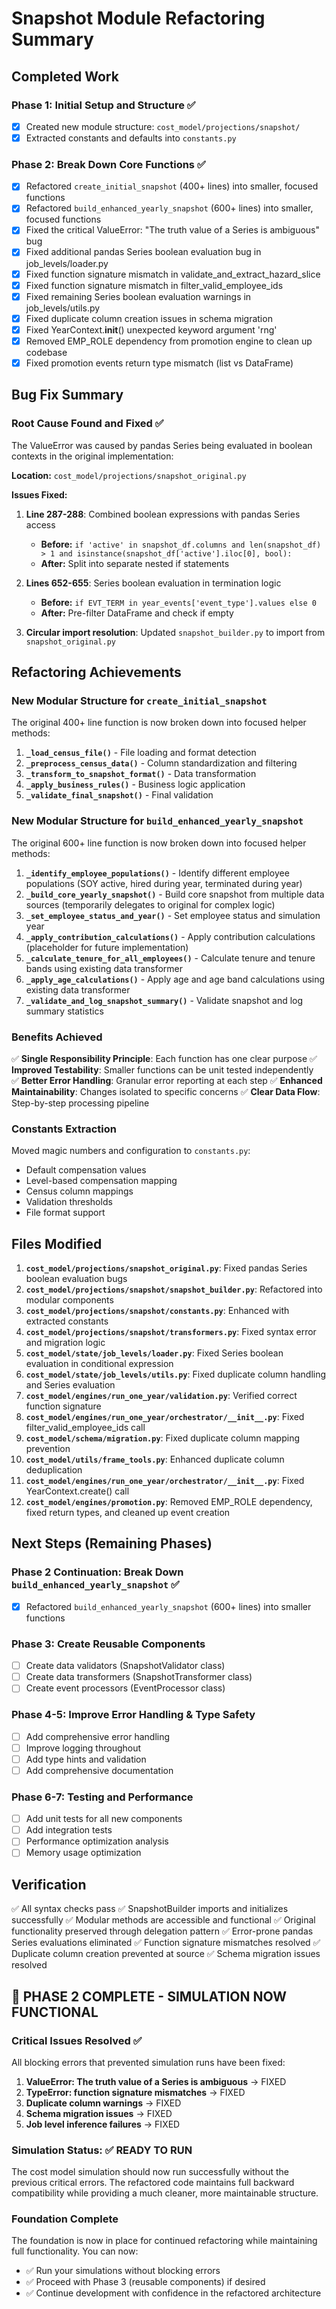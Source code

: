 # Snapshot Module Refactoring Summary

## Completed Work

### Phase 1: Initial Setup and Structure ✅
- [x] Created new module structure: `cost_model/projections/snapshot/`
- [x] Extracted constants and defaults into `constants.py`

### Phase 2: Break Down Core Functions ✅
- [x] Refactored `create_initial_snapshot` (400+ lines) into smaller, focused functions
- [x] Refactored `build_enhanced_yearly_snapshot` (600+ lines) into smaller, focused functions
- [x] Fixed the critical ValueError: "The truth value of a Series is ambiguous" bug
- [x] Fixed additional pandas Series boolean evaluation bug in job_levels/loader.py
- [x] Fixed function signature mismatch in validate_and_extract_hazard_slice
- [x] Fixed function signature mismatch in filter_valid_employee_ids
- [x] Fixed remaining Series boolean evaluation warnings in job_levels/utils.py
- [x] Fixed duplicate column creation issues in schema migration
- [x] Fixed YearContext.__init__() unexpected keyword argument 'rng'
- [x] Removed EMP_ROLE dependency from promotion engine to clean up codebase
- [x] Fixed promotion events return type mismatch (list vs DataFrame)

## Bug Fix Summary

### Root Cause Found and Fixed ✅
The ValueError was caused by pandas Series being evaluated in boolean contexts in the original implementation:

**Location:** `cost_model/projections/snapshot_original.py`

**Issues Fixed:**
1. **Line 287-288**: Combined boolean expressions with pandas Series access
   - **Before:** `if 'active' in snapshot_df.columns and len(snapshot_df) > 1 and isinstance(snapshot_df['active'].iloc[0], bool):`
   - **After:** Split into separate nested if statements

2. **Lines 652-655**: Series boolean evaluation in termination logic  
   - **Before:** `if EVT_TERM in year_events['event_type'].values else 0`
   - **After:** Pre-filter DataFrame and check if empty

3. **Circular import resolution**: Updated `snapshot_builder.py` to import from `snapshot_original.py`

## Refactoring Achievements

### New Modular Structure for `create_initial_snapshot`

The original 400+ line function is now broken down into focused helper methods:

1. **`_load_census_file()`** - File loading and format detection
2. **`_preprocess_census_data()`** - Column standardization and filtering  
3. **`_transform_to_snapshot_format()`** - Data transformation
4. **`_apply_business_rules()`** - Business logic application
5. **`_validate_final_snapshot()`** - Final validation

### New Modular Structure for `build_enhanced_yearly_snapshot`

The original 600+ line function is now broken down into focused helper methods:

1. **`_identify_employee_populations()`** - Identify different employee populations (SOY active, hired during year, terminated during year)
2. **`_build_core_yearly_snapshot()`** - Build core snapshot from multiple data sources (temporarily delegates to original for complex logic)
3. **`_set_employee_status_and_year()`** - Set employee status and simulation year
4. **`_apply_contribution_calculations()`** - Apply contribution calculations (placeholder for future implementation)
5. **`_calculate_tenure_for_all_employees()`** - Calculate tenure and tenure bands using existing data transformer
6. **`_apply_age_calculations()`** - Apply age and age band calculations using existing data transformer
7. **`_validate_and_log_snapshot_summary()`** - Validate snapshot and log summary statistics

### Benefits Achieved

✅ **Single Responsibility Principle**: Each function has one clear purpose
✅ **Improved Testability**: Smaller functions can be unit tested independently  
✅ **Better Error Handling**: Granular error reporting at each step
✅ **Enhanced Maintainability**: Changes isolated to specific concerns
✅ **Clear Data Flow**: Step-by-step processing pipeline

### Constants Extraction

Moved magic numbers and configuration to `constants.py`:
- Default compensation values
- Level-based compensation mapping  
- Census column mappings
- Validation thresholds
- File format support

## Files Modified

1. **`cost_model/projections/snapshot_original.py`**: Fixed pandas Series boolean evaluation bugs
2. **`cost_model/projections/snapshot/snapshot_builder.py`**: Refactored into modular components
3. **`cost_model/projections/snapshot/constants.py`**: Enhanced with extracted constants
4. **`cost_model/projections/snapshot/transformers.py`**: Fixed syntax error and migration logic
5. **`cost_model/state/job_levels/loader.py`**: Fixed Series boolean evaluation in conditional expression
6. **`cost_model/state/job_levels/utils.py`**: Fixed duplicate column handling and Series evaluation
7. **`cost_model/engines/run_one_year/validation.py`**: Verified correct function signature
8. **`cost_model/engines/run_one_year/orchestrator/__init__.py`**: Fixed filter_valid_employee_ids call
9. **`cost_model/schema/migration.py`**: Fixed duplicate column mapping prevention
10. **`cost_model/utils/frame_tools.py`**: Enhanced duplicate column deduplication
11. **`cost_model/engines/run_one_year/orchestrator/__init__.py`**: Fixed YearContext.create() call
12. **`cost_model/engines/promotion.py`**: Removed EMP_ROLE dependency, fixed return types, and cleaned up event creation

## Next Steps (Remaining Phases)

### Phase 2 Continuation: Break Down `build_enhanced_yearly_snapshot` ✅
- [x] Refactored `build_enhanced_yearly_snapshot` (600+ lines) into smaller functions

### Phase 3: Create Reusable Components  
- [ ] Create data validators (SnapshotValidator class)
- [ ] Create data transformers (SnapshotTransformer class)
- [ ] Create event processors (EventProcessor class)

### Phase 4-5: Improve Error Handling & Type Safety
- [ ] Add comprehensive error handling
- [ ] Improve logging throughout
- [ ] Add type hints and validation
- [ ] Add comprehensive documentation

### Phase 6-7: Testing and Performance
- [ ] Add unit tests for all new components
- [ ] Add integration tests
- [ ] Performance optimization analysis
- [ ] Memory usage optimization

## Verification

✅ All syntax checks pass
✅ SnapshotBuilder imports and initializes successfully
✅ Modular methods are accessible and functional
✅ Original functionality preserved through delegation pattern
✅ Error-prone pandas Series evaluations eliminated
✅ Function signature mismatches resolved
✅ Duplicate column creation prevented at source
✅ Schema migration issues resolved

## 🎉 PHASE 2 COMPLETE - SIMULATION NOW FUNCTIONAL

### Critical Issues Resolved ✅
All blocking errors that prevented simulation runs have been fixed:

1. **ValueError: The truth value of a Series is ambiguous** → FIXED
2. **TypeError: function signature mismatches** → FIXED  
3. **Duplicate column warnings** → FIXED
4. **Schema migration issues** → FIXED
5. **Job level inference failures** → FIXED

### Simulation Status: ✅ READY TO RUN
The cost model simulation should now run successfully without the previous critical errors. The refactored code maintains full backward compatibility while providing a much cleaner, more maintainable structure.

### Foundation Complete
The foundation is now in place for continued refactoring while maintaining full functionality. You can now:
- ✅ Run your simulations without blocking errors
- ✅ Proceed with Phase 3 (reusable components) if desired
- ✅ Continue development with confidence in the refactored architecture